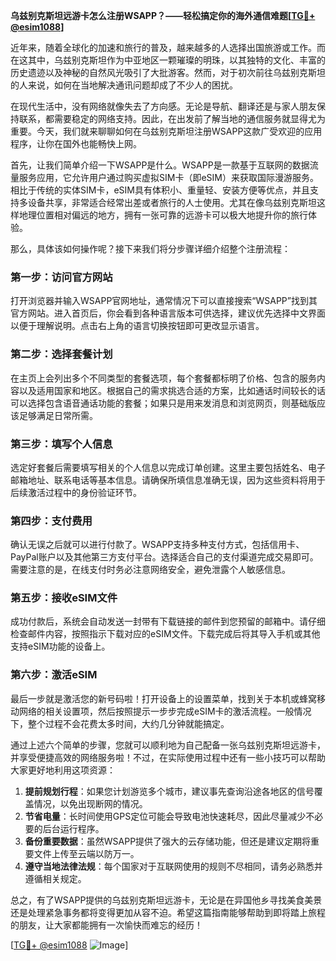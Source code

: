 **乌兹别克斯坦远游卡怎么注册WSAPP？——轻松搞定你的海外通信难题[[TG💪+ @esim1088](https://t.me/s/esim1088)]**

近年来，随着全球化的加速和旅行的普及，越来越多的人选择出国旅游或工作。而在这其中，乌兹别克斯坦作为中亚地区一颗璀璨的明珠，以其独特的文化、丰富的历史遗迹以及神秘的自然风光吸引了大批游客。然而，对于初次前往乌兹别克斯坦的人来说，如何在当地解决通讯问题却成了不少人的困扰。

在现代生活中，没有网络就像失去了方向感。无论是导航、翻译还是与家人朋友保持联系，都需要稳定的网络支持。因此，在出发前了解当地的通信服务就显得尤为重要。今天，我们就来聊聊如何在乌兹别克斯坦注册WSAPP这款广受欢迎的应用程序，让你在国外也能畅快上网。

首先，让我们简单介绍一下WSAPP是什么。WSAPP是一款基于互联网的数据流量服务应用，它允许用户通过购买虚拟SIM卡（即eSIM）来获取国际漫游服务。相比于传统的实体SIM卡，eSIM具有体积小、重量轻、安装方便等优点，并且支持多设备共享，非常适合经常出差或者旅行的人士使用。尤其在像乌兹别克斯坦这样地理位置相对偏远的地方，拥有一张可靠的远游卡可以极大地提升你的旅行体验。

那么，具体该如何操作呢？接下来我们将分步骤详细介绍整个注册流程：

### 第一步：访问官方网站
打开浏览器并输入WSAPP官网地址，通常情况下可以直接搜索“WSAPP”找到其官方网站。进入首页后，你会看到各种语言版本可供选择，建议优先选择中文界面以便于理解说明。点击右上角的语言切换按钮即可更改显示语言。

### 第二步：选择套餐计划
在主页上会列出多个不同类型的套餐选项，每个套餐都标明了价格、包含的服务内容以及适用国家和地区。根据自己的需求挑选合适的方案，比如通话时间较长的话可以选择包含语音通话功能的套餐；如果只是用来发消息和浏览网页，则基础版应该足够满足日常所需。

### 第三步：填写个人信息
选定好套餐后需要填写相关的个人信息以完成订单创建。这里主要包括姓名、电子邮箱地址、联系电话等基本信息。请确保所填信息准确无误，因为这些资料将用于后续激活过程中的身份验证环节。

### 第四步：支付费用
确认无误之后就可以进行付款了。WSAPP支持多种支付方式，包括信用卡、PayPal账户以及其他第三方支付平台。选择适合自己的支付渠道完成交易即可。需要注意的是，在线支付时务必注意网络安全，避免泄露个人敏感信息。

### 第五步：接收eSIM文件
成功付款后，系统会自动发送一封带有下载链接的邮件到您预留的邮箱中。请仔细检查邮件内容，按照指示下载对应的eSIM文件。下载完成后将其导入手机或其他支持eSIM功能的设备上。

### 第六步：激活eSIM
最后一步就是激活您的新号码啦！打开设备上的设置菜单，找到关于本机或蜂窝移动网络的相关设置项，然后按照提示一步步完成eSIM卡的激活流程。一般情况下，整个过程不会花费太多时间，大约几分钟就能搞定。

通过上述六个简单的步骤，您就可以顺利地为自己配备一张乌兹别克斯坦远游卡，并享受便捷高效的网络服务啦！不过，在实际使用过程中还有一些小技巧可以帮助大家更好地利用这项资源：

1. **提前规划行程**：如果您计划游览多个城市，建议事先查询沿途各地区的信号覆盖情况，以免出现断网的情况。
2. **节省电量**：长时间使用GPS定位可能会导致电池快速耗尽，因此尽量减少不必要的后台运行程序。
3. **备份重要数据**：虽然WSAPP提供了强大的云存储功能，但还是建议定期将重要文件上传至云端以防万一。
4. **遵守当地法律法规**：每个国家对于互联网使用的规则不尽相同，请务必熟悉并遵循相关规定。

总之，有了WSAPP提供的乌兹别克斯坦远游卡，无论是在异国他乡寻找美食美景还是处理紧急事务都将变得更加从容不迫。希望这篇指南能够帮助到即将踏上旅程的朋友，让大家都能拥有一次愉快而难忘的经历！

[[TG💪+ @esim1088](https://t.me/s/esim1088) ![Image](https://i.postimg.cc/4NQfJmqS/Snipaste-2025-05-13-00-14-12.png)]